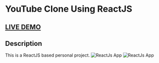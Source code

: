 # YouTube Clone Using ReactJS

## <a href="https://denver44.github.io/YoutubeClone-React/" target="_blank">LIVE DEMO</a>

## Description

This is a ReactJS based personal project.
![ReactJs App](<https://raw.githubusercontent.com/Denver44/YoutubeClone-React/main/src/images/Screenshot%20(141).png>)
![ReactJs App](<https://raw.githubusercontent.com/Denver44/YoutubeClone-React/main/src/images/Screenshot%20(140).png>)
